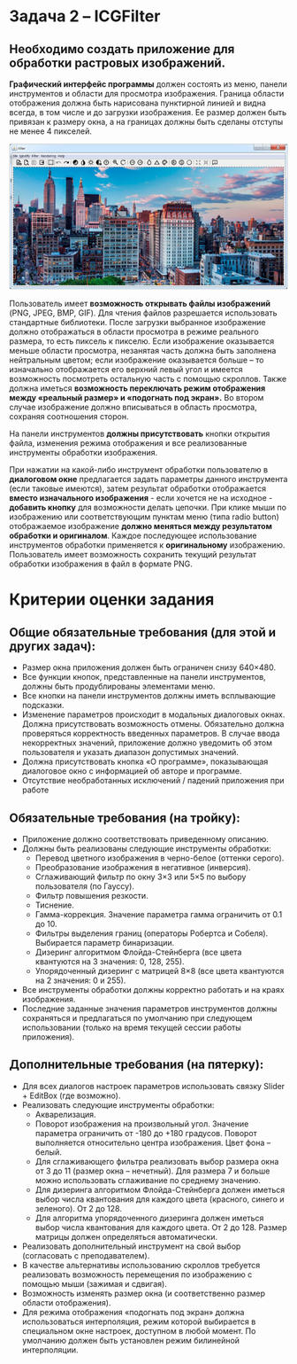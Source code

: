# Задача 2 – ICGFilter
## Необходимо создать приложение для обработки растровых изображений.
**Графический интерфейс программы** должен состоять из меню, панели инструментов и области для просмотра изображения. Граница области отображения должна быть нарисована пунктирной линией и видна всегда, в том числе и до загрузки изображения. Ее размер должен быть привязан к размеру окна, а на границах должны быть сделаны отступы не менее 4 пикселей.

![image](/misc/Screenshot_42.png "Примерный интерфейс")

Пользователь имеет **возможность открывать файлы изображений** (PNG, JPEG, BMP, GIF). Для чтения файлов разрешается использовать стандартные библиотеки. После загрузки выбранное изображение должно отображаться в области просмотра в режиме реального размера, то есть пиксель к пикселю. Если изображение оказывается меньше области просмотра, незанятая часть должна быть заполнена нейтральным цветом; если изображение оказывается больше – то изначально отображается его верхний левый угол и имеется возможность посмотреть остальную часть с помощью скроллов. Также должна иметься **возможность переключать режим отображения между «реальный размер» и «подогнать под экран».** Во втором случае изображение должно вписываться в область просмотра, сохраняя соотношения сторон.

На панели инструментов **должны присутствовать** кнопки открытия файла, изменения режима отображения и все реализованные инструменты обработки изображения.

При нажатии на какой-либо инструмент обработки пользователю в **диалоговом окне** предлагается задать параметры данного инструмента (если таковые имеются), затем результат обработки отображается **вместо изначального изображения** - если хочется не на исходное - **добавить кнопку** для возможности делать цепочки. При клике мыши по изображению или соответствующим пунктам меню (типа radio button) отображаемое изображение **должно меняться между результатом обработки и оригиналом**. Каждое последующее использование инструментов обработки применяется к **оригинальному** изображению. Пользователь имеет возможность сохранить текущий результат обработки изображения в файл в формате PNG.

# Критерии оценки задания
## Общие обязательные требования (для этой и других задач):
* Размер окна приложения должен быть ограничен снизу 640×480.
* Все функции кнопок, представленные на панели инструментов, должны быть продублированы элементами меню.
* Все кнопки на панели инструментов должны иметь всплывающие подсказки.
* Изменение параметров происходит в модальных диалоговых окнах. Должна присутствовать возможность отмены. Обязательно должна проверяться корректность введенных параметров. В случае ввода некорректных значений, приложение должно уведомить об этом пользователя и указать диапазон допустимых значений.
* Должна присутствовать кнопка «О программе», показывающая диалоговое окно с информацией об авторе и программе.
* Отсутствие необработанных исключений / падений приложения при работе

## Обязательные требования (на тройку):
* Приложение должно соответствовать приведенному описанию.
* Должны быть реализованы следующие инструменты обработки:
  - Перевод цветного изображения в черно-белое (оттенки серого).
  - Преобразование изображения в негативное (инверсия).
  - Сглаживающий фильтр по окну 3×3 или 5×5 по выбору пользователя (по Гауссу).
  - Фильтр повышения резкости.
  - Тиснение.
  - Гамма-коррекция. Значение параметра гамма ограничить от 0.1 до 10.
  - Фильтры выделения границ (операторы Робертса и Собеля). Выбирается параметр бинаризации.
  - Дизеринг алгоритмом Флойда-Стейнберга (все цвета квантуются на 3 значения: 0, 128, 255).
  - Упорядоченный дизеринг с матрицей 8×8 (все цвета квантуются на 2 значения: 0 и 255).
* Все инструменты обработки должны корректно работать и на краях изображения.
* Последние заданные значения параметров инструментов должны сохраняться и предлагаться по умолчанию при следующем использовании (только на время текущей сессии работы приложения).

## Дополнительные требования (на пятерку):
* Для всех диалогов настроек параметров использовать связку Slider + EditBox (где возможно).
* Реализовать следующие инструменты обработки:
  - Акварелизация.
  - Поворот изображения на произвольный угол. Значение параметра ограничить от -180 до +180 градусов. Поворот выполняется относительно центра изображения. Цвет фона – белый.
  - Для сглаживающего фильтра реализовать выбор размера окна от 3 до 11 (размер окна – нечетный). Для размера 7 и больше можно использовать сглаживание по среднему значению.
  - Для дизеринга алгоритмом Флойда-Стейнберга должен иметься выбор числа квантования для каждого цвета (красного, синего и зеленого). От 2 до 128.
  - Для алгоритма упорядоченного дизеринга должен иметься выбор числа квантования для каждого цвета. От 2 до 128. Размер матрицы должен определяться автоматически.
* Реализовать дополнительный инструмент на свой выбор (согласовать с преподавателем).
* В качестве альтернативы использованию скроллов требуется реализовать возможность перемещения по изображению с помощью мыши (зажимая и сдвигая).
* Возможность изменять размер окна (и соответственно размер области отображения).
* Для режима отображения «подогнать под экран» должна использоваться интерполяция, режим которой выбирается в специальном окне настроек, доступном в любой момент. По умолчанию должен быть установлен режим билинейной интерполяции.
